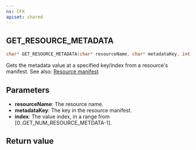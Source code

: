 ```yaml
---
ns: CFX
apiset: shared
---
```

## GET_RESOURCE_METADATA

```c
char* GET_RESOURCE_METADATA(char* resourceName, char* metadataKey, int index);
```

Gets the metadata value at a specified key/index from a resource's manifest.
See also: [Resource manifest](https://wiki.fivem.net/wiki/Resource_manifest)

## Parameters
* **resourceName**: The resource name.
* **metadataKey**: The key in the resource manifest.
* **index**: The value index, in a range from [0..GET_NUM_RESOURCE_METDATA-1].

## Return value
